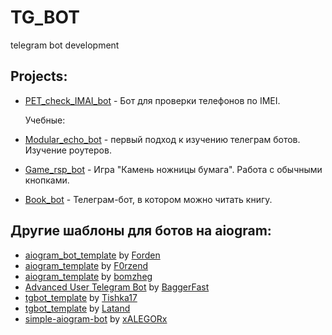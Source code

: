 # TG_BOT
telegram bot development

## Projects:

* [PET_check_IMAI_bot](https://github.com/SergeyObukhov/tg_bot/blob/master/IMEI_check) - Бот для проверки телефонов по IMEI.
    
    Учебные:
* [Modular_echo_bot](https://github.com/SergeyObukhov/tg_bot/blob/master/modular_echo_bot) - первый подход к изучению телеграм ботов. Изучение роутеров.
* [Game_rsp_bot](https://github.com/SergeyObukhov/tg_bot/blob/master/game_rsp_bot) - Игра "Камень ножницы бумага". Работа с обычными кнопками.
* [Book_bot](https://github.com/SergeyObukhov/tg_bot/blob/master/book_bot) - Телеграм-бот, в котором можно читать книгу.

## Другие шаблоны для ботов на aiogram:

* [aiogram_bot_template](https://github.com/Forden/aiogram-bot-template) by [Forden](https://github.com/Forden)
* [aiogram_template](https://github.com/F0rzend/aiogram_template) by [F0rzend](https://github.com/F0rzend)
* [aiogram_template](https://github.com/bomzheg/aiogram_template) by [bomzheg](https://github.com/bomzheg)
* [Advanced User Telegram Bot](https://github.com/BaggerFast/AdvancedUserTelegramBot) by [BaggerFast](https://github.com/BaggerFast)
* [tgbot_template](https://github.com/Tishka17/tgbot_template) by [Tishka17](https://github.com/Tishka17)
* [tgbot_template](https://github.com/Latand/tgbot_template) by [Latand](https://github.com/Latand)
* [simple-aiogram-bot](https://github.com/xALEGORx/simple-aiogram-bot) by [xALEGORx](https://github.com/xALEGORx)
